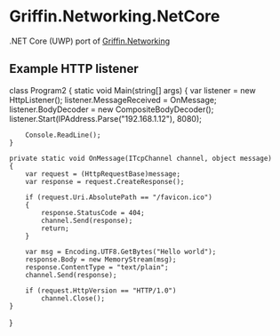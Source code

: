 # Griffin.Networking.NetCore
.NET Core (UWP) port of [Griffin.Networking](https://github.com/jgauffin/griffin.networking)

## Example HTTP listener

class Program2
{
    static void Main(string[] args)
    {
        var listener = new HttpListener();
        listener.MessageReceived = OnMessage;
        listener.BodyDecoder = new CompositeBodyDecoder();
        listener.Start(IPAddress.Parse("192.168.1.12"), 8080);
 
        Console.ReadLine();
    }
    
    private static void OnMessage(ITcpChannel channel, object message)
    {
        var request = (HttpRequestBase)message;
        var response = request.CreateResponse();
 
        if (request.Uri.AbsolutePath == "/favicon.ico")
        {
            response.StatusCode = 404;
            channel.Send(response);
            return;
        }
 
        var msg = Encoding.UTF8.GetBytes("Hello world");
        response.Body = new MemoryStream(msg);
        response.ContentType = "text/plain";
        channel.Send(response);
 
        if (request.HttpVersion == "HTTP/1.0")
            channel.Close();
    }
}
